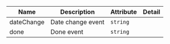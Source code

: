 | Name       | Description                   | Attribute        | Detail |
|------------|-------------------------------|------------------|--------|
|dateChange| Date change event | `string`
|done| Done event | `string`

